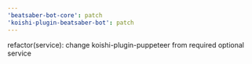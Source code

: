 ```yaml
---
'beatsaber-bot-core': patch
'koishi-plugin-beatsaber-bot': patch
---
```


refactor(service): change koishi-plugin-puppeteer from required optional service
